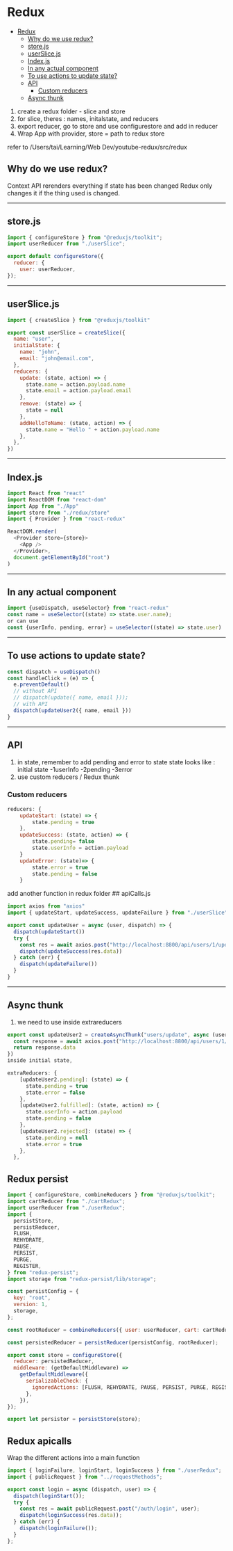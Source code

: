 # Redux

- [Redux](#redux)
  - [Why do we use redux?](#why-do-we-use-redux)
  - [store.js](#storejs)
  - [userSlice.js](#userslicejs)
  - [Index.js](#indexjs)
  - [In any actual component](#in-any-actual-component)
  - [To use actions to update state?](#to-use-actions-to-update-state)
  - [API](#api)
    - [Custom reducers](#custom-reducers)
  - [Async thunk](#async-thunk)

1. create a redux folder - slice and store
2. for slice, theres : names, initalstate, and reducers
3. export reducer, go to store and use configurestore and add in reducer
4. Wrap App with provider, store = path to redux store

refer to /Users/tai/Learning/Web Dev/youtube-redux/src/redux

## Why do we use redux?

Context API rerenders everything if state has been changed
Redux only changes it if the thing used is changed.

---

## store.js

```js
import { configureStore } from "@reduxjs/toolkit";
import userReducer from "./userSlice";

export default configureStore({
  reducer: {
    user: userReducer,
});
```

---

## userSlice.js

```js
import { createSlice } from "@reduxjs/toolkit"

export const userSlice = createSlice({
  name: "user",
  initialState: {
    name: "john",
    email: "john@email.com",
  },
  reducers: {
    update: (state, action) => {
      state.name = action.payload.name
      state.email = action.payload.email
    },
    remove: (state) => {
      state = null
    },
    addHelloToName: (state, action) => {
      state.name = "Hello " + action.payload.name
    },
  },
})
```

---

## Index.js

```js
import React from "react"
import ReactDOM from "react-dom"
import App from "./App"
import store from "./redux/store"
import { Provider } from "react-redux"

ReactDOM.render(
  <Provider store={store}>
    <App />
  </Provider>,
  document.getElementById("root")
)
```

---

## In any actual component

```js
import {useDispatch, useSelector} from "react-redux"
const name = useSelector((state) => state.user.name);
or can use
const {userInfo, pending, error} = useSelector((state) => state.user)
```

---

## To use actions to update state?

```js
const dispatch = useDispatch()
const handleClick = (e) => {
  e.preventDefault()
  // without API
  // dispatch(update({ name, email }));
  // with API
  dispatch(updateUser2({ name, email }))
}
```

---

## API

1. in state, remember to add pending and error to state
   state looks like : initial state -1userInfo -2pending -3error
2. use custom reducers / Redux thunk

### Custom reducers

```js
reducers: {
    updateStart: (state) => {
        state.pending = true
    },
    updateSuccess: (state, action) => {
        state.pending= false
        state.userInfo = action.payload
    }
    updateError: (state)=> {
        state.error = true
        state.pending = false
    }
```

add another function in redux folder ## apiCalls.js

```js
import axios from "axios"
import { updateStart, updateSuccess, updateFailure } from "./userSlice"

export const updateUser = async (user, dispatch) => {
  dispatch(updateStart())
  try {
    const res = await axios.post("http://localhost:8800/api/users/1/update", user)
    dispatch(updateSuccess(res.data))
  } catch (err) {
    dispatch(updateFailure())
  }
}
```

---

## Async thunk

1. we need to use inside extrareducers

```js
export const updateUser2 = createAsyncThunk("users/update", async (user) => {
  const response = await axios.post("http://localhost:8800/api/users/1/update", user)
  return response.data
})
inside initial state,

extraReducers: {
    [updateUser2.pending]: (state) => {
      state.pending = true
      state.error = false
    },
    [updateUser2.fulfilled]: (state, action) => {
      state.userInfo = action.payload
      state.pending = false
    },
    [updateUser2.rejected]: (state) => {
      state.pending = null
      state.error = true
    },
  },

```

## Redux persist
```jsx
import { configureStore, combineReducers } from "@reduxjs/toolkit";
import cartReducer from "./cartRedux";
import userReducer from "./userRedux";
import {
  persistStore,
  persistReducer,
  FLUSH,
  REHYDRATE,
  PAUSE,
  PERSIST,
  PURGE,
  REGISTER,
} from "redux-persist";
import storage from "redux-persist/lib/storage";

const persistConfig = {
  key: "root",
  version: 1,
  storage,
};

const rootReducer = combineReducers({ user: userReducer, cart: cartReducer });

const persistedReducer = persistReducer(persistConfig, rootReducer);

export const store = configureStore({
  reducer: persistedReducer,
  middleware: (getDefaultMiddleware) =>
    getDefaultMiddleware({
      serializableCheck: {
        ignoredActions: [FLUSH, REHYDRATE, PAUSE, PERSIST, PURGE, REGISTER],
      },
    }),
});

export let persistor = persistStore(store);

```

## Redux apicalls
Wrap the different actions into a main function
```js
import { loginFailure, loginStart, loginSuccess } from "./userRedux";
import { publicRequest } from "../requestMethods";

export const login = async (dispatch, user) => {
  dispatch(loginStart());
  try {
    const res = await publicRequest.post("/auth/login", user);
    dispatch(loginSuccess(res.data));
  } catch (err) {
    dispatch(loginFailure());
  }
};

```